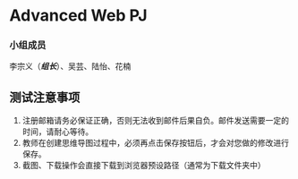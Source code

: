 # Advanced Web PJ

### 小组成员
李宗义（***组长***）、吴芸、陆怡、花楠

## 测试注意事项
1. 注册邮箱请务必保证正确，否则无法收到邮件后果自负。邮件发送需要一定的时间，请耐心等待。
2. 教师在创建思维导图过程中，必须再点击保存按钮后，才会对您做的修改进行保存。
3. 截图、下载操作会直接下载到浏览器预设路径（通常为下载文件夹中）
